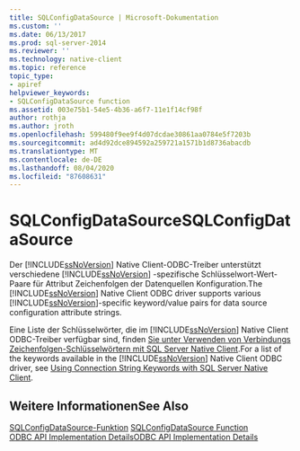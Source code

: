 ```yaml
---
title: SQLConfigDataSource | Microsoft-Dokumentation
ms.custom: ''
ms.date: 06/13/2017
ms.prod: sql-server-2014
ms.reviewer: ''
ms.technology: native-client
ms.topic: reference
topic_type:
- apiref
helpviewer_keywords:
- SQLConfigDataSource function
ms.assetid: 003e75b1-54e5-4b36-a6f7-11e1f14cf98f
author: rothja
ms.author: jroth
ms.openlocfilehash: 599480f9ee9f4d07dcdae30861aa0784e5f7203b
ms.sourcegitcommit: ad4d92dce894592a259721a1571b1d8736abacdb
ms.translationtype: MT
ms.contentlocale: de-DE
ms.lasthandoff: 08/04/2020
ms.locfileid: "87608631"
---
```

# <a name="sqlconfigdatasource"></a><span data-ttu-id="4d701-102">SQLConfigDataSource</span><span class="sxs-lookup"><span data-stu-id="4d701-102">SQLConfigDataSource</span></span>
  <span data-ttu-id="4d701-103">Der [!INCLUDE[ssNoVersion](../../includes/ssnoversion-md.md)] Native Client-ODBC-Treiber unterstützt verschiedene [!INCLUDE[ssNoVersion](../../includes/ssnoversion-md.md)] -spezifische Schlüsselwort-Wert-Paare für Attribut Zeichenfolgen der Datenquellen Konfiguration.</span><span class="sxs-lookup"><span data-stu-id="4d701-103">The [!INCLUDE[ssNoVersion](../../includes/ssnoversion-md.md)] Native Client ODBC driver supports various [!INCLUDE[ssNoVersion](../../includes/ssnoversion-md.md)]-specific keyword/value pairs for data source configuration attribute strings.</span></span>  
  
 <span data-ttu-id="4d701-104">Eine Liste der Schlüsselwörter, die im [!INCLUDE[ssNoVersion](../../includes/ssnoversion-md.md)] Native Client ODBC-Treiber verfügbar sind, finden [Sie unter Verwenden von Verbindungs Zeichenfolgen-Schlüsselwörtern mit SQL Server Native Client](../native-client/applications/using-connection-string-keywords-with-sql-server-native-client.md).</span><span class="sxs-lookup"><span data-stu-id="4d701-104">For a list of the keywords available in the [!INCLUDE[ssNoVersion](../../includes/ssnoversion-md.md)] Native Client ODBC driver, see [Using Connection String Keywords with SQL Server Native Client](../native-client/applications/using-connection-string-keywords-with-sql-server-native-client.md).</span></span>  
  
## <a name="see-also"></a><span data-ttu-id="4d701-105">Weitere Informationen</span><span class="sxs-lookup"><span data-stu-id="4d701-105">See Also</span></span>  
 <span data-ttu-id="4d701-106">[SQLConfigDataSource-Funktion](https://go.microsoft.com/fwlink/?LinkId=59337) </span><span class="sxs-lookup"><span data-stu-id="4d701-106">[SQLConfigDataSource Function](https://go.microsoft.com/fwlink/?LinkId=59337) </span></span>  
 [<span data-ttu-id="4d701-107">ODBC API Implementation Details</span><span class="sxs-lookup"><span data-stu-id="4d701-107">ODBC API Implementation Details</span></span>](odbc-api-implementation-details.md)  
  
  
